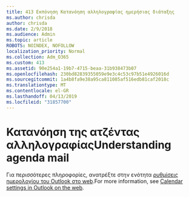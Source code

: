 ```yaml
---
title: 413 Εκπόνηση Κατανόηση αλληλογραφίας ημερήσιας διάταξης
ms.author: chrisda
author: chrisda
ms.date: 2/9/2018
ms.audience: Admin
ms.topic: article
ROBOTS: NOINDEX, NOFOLLOW
localization_priority: Normal
ms.collection: Adm_O365
ms.custom: 413
ms.assetid: 90e254a1-19b7-4715-beaa-31b938473b07
ms.openlocfilehash: 230bd82839355059e9e3c4c53c97b51e4926016d
ms.sourcegitcommit: 1a4b8fa9e38a95ca811085af516edb81caf2018c
ms.translationtype: MT
ms.contentlocale: el-GR
ms.lasthandoff: 04/13/2019
ms.locfileid: "31857700"
---
```

# <a name="understanding-agenda-mail"></a><span data-ttu-id="33fbb-102">Κατανόηση της ατζέντας αλληλογραφίας</span><span class="sxs-lookup"><span data-stu-id="33fbb-102">Understanding agenda mail</span></span>

<span data-ttu-id="33fbb-103">Για περισσότερες πληροφορίες, ανατρέξτε στην ενότητα [ρυθμίσεις ημερολογίου του Outlook στο web](https://support.office.com/article/12cba5a4-4f95-4d00-bfc3-b694aa67ac8f.aspx).</span><span class="sxs-lookup"><span data-stu-id="33fbb-103">For more information, see [Calendar settings in Outlook on the web](https://support.office.com/article/12cba5a4-4f95-4d00-bfc3-b694aa67ac8f.aspx).</span></span>
